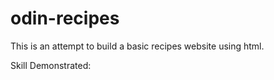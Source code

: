 # odin-recipes
This is an attempt to build a basic recipes website using html.

Skill Demonstrated: 